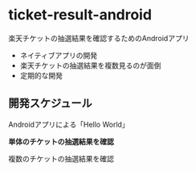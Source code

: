 # ticket-result-android
楽天チケットの抽選結果を確認するためのAndroidアプリ

- ネイティブアプリの開発
- 楽天チケットの抽選結果を複数見るのが面倒
- 定期的な開発

## 開発スケジュール
Androidアプリによる「Hello World」

**単体のチケットの抽選結果を確認**

複数のチケットの抽選結果を確認
